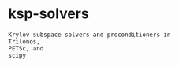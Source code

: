 # ksp-solvers

```
Krylov subspace solvers and preconditioners in 
Trilonos, 
PETSc, and 
scipy
```
